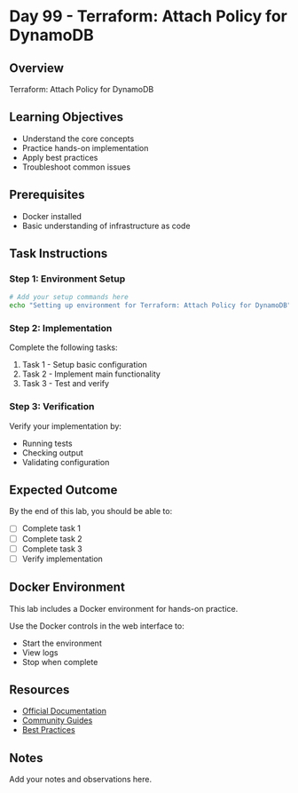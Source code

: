 # Day 99 - Terraform: Attach Policy for DynamoDB

## Overview
Terraform: Attach Policy for DynamoDB

## Learning Objectives
- Understand the core concepts
- Practice hands-on implementation
- Apply best practices
- Troubleshoot common issues

## Prerequisites
- Docker installed
- Basic understanding of infrastructure as code

## Task Instructions

### Step 1: Environment Setup
```bash
# Add your setup commands here
echo "Setting up environment for Terraform: Attach Policy for DynamoDB"
```

### Step 2: Implementation
Complete the following tasks:
1. Task 1 - Setup basic configuration
2. Task 2 - Implement main functionality
3. Task 3 - Test and verify

### Step 3: Verification
Verify your implementation by:
- Running tests
- Checking output
- Validating configuration

## Expected Outcome
By the end of this lab, you should be able to:
- [ ] Complete task 1
- [ ] Complete task 2
- [ ] Complete task 3
- [ ] Verify implementation

## Docker Environment
This lab includes a Docker environment for hands-on practice.

Use the Docker controls in the web interface to:
- Start the environment
- View logs
- Stop when complete

## Resources
- [Official Documentation](#)
- [Community Guides](#)
- [Best Practices](#)

## Notes
Add your notes and observations here.
